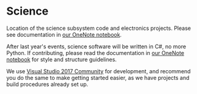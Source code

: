 # Science

Location of the science subsystem code and electronics projects. Please see documentation in [our OneNote notebook](https://1drv.ms/u/s!AseFMLuUHe5LlrNT8SEuX9cTHDTddA).

After last year's events, science software will be written in C#, no more Python. If contributing, please read the documentation in [our OneNote notebook](https://1drv.ms/u/s!AseFMLuUHe5LlrNT8SEuX9cTHDTddA) for style and structure guidelines.

We use [Visual Studio 2017 Community](https://www.visualstudio.com/) for development, and recommend you do the same to make getting started easier, as we have projects and build procedures already set up.